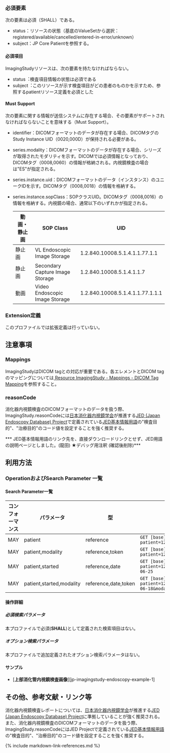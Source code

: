 
### 必須要素

次の要素は必須（SHALL）である。
- status：リソースの状態（基底のValueSetから選択：registered/available/cancelled/entered-in-error/unknown）
- subject：JP Core Patientを参照する。

#### 必須項目
ImagingStudyリソースは、次の要素を持たなければならない。
- status︓検査項目情報の状態は必須である
- subject︓このリソースが示す検査項目がどの患者のものかを示すため、参照するpatientリソース定義を必須とした

#### Must Support


次の要素に関する情報が送信システムに存在する場合、その要素がサポートされなければならないことを意味する（Must Support）。
- identifier：DICOMフォーマットのデータが存在する場合、DICOMタグのStudy Instance UID（0020,000D）が保持される必要がある。
- series.modality：DICOMフォーマットのデータが存在する場合、シリーズが取得されたモダリティを示す。DICOMでは必須情報となっており、DICOMタグ（0008,0060）の情報が格納される。内視鏡検査の場合は"ES"が指定される。
- series.instance.uid：DICOMフォーマットのデータ（インスタンス）のユニークIDを示す。DICOMタグ（0008,0018）の情報を格納する。
- series.instance.sopClass：SOPクラスUID。DICOMタグ（0008,0016）の情報を格納する。内視鏡の場合、通常以下のいずれかが指定される。
  

  |動画・静止画|SOP Class| UID |
  |---------|---------|-----|
  |静止画|VL Endoscopic Image Storage |1.2.840.10008.5.1.4.1.1.77.1.1 |
  |静止画|Secondary Capture Image Storage | 1.2.840.10008.5.1.4.1.1.7 |
  |動画|Video Endoscopic Image Storage | 1.2.840.10008.5.1.4.1.1.77.1.1.1 |

  <!-- 表形式で入れてみました
   - VL Endoscopic Image Storage：1.2.840.10008.5.1.4.1.1.77.1.1 (静止画)
   - Secondary Capture Image Storage：1.2.840.10008.5.1.4.1.1.7 (静止画)
   - Video Endoscopic Image Storage：1.2.840.10008.​5.​1.​4.​1.​1.77.1.​1.​1 (動画)
  -->
### Extension定義

このプロファイルでは拡張定義は行っていない。

## 注意事項

### Mappings

ImagingStudyはDICOM tagとの対応が重要である。各エレメントとDICOM tagのマッピングについては[ Resource ImagingStudy - Mappings - DICOM Tag Mapping](https://hl7.org/fhir/R4/imagingstudy-mappings.html#dicom)を参照すること。

### reasonCode
消化器内視鏡検査のDICOMフォーマットのデータを扱う際、ImagingStudy.reasonCodeには[日本消化器内視鏡学会](https://www.jges.net/)が推進する[JED (Japan Endoscopy Database) Project](https://jedproject.jges.net/)で定義されている[JED基本情報用語](https://jedproject.jges.net/about/terms-about/)の"検査目的"、"治療目的"のコード値を設定することを強く推奨する。

*** JED基本情報用語のリンク先を、直接ダウンロードリンクとせず、JED用語の説明ページとしました。(龍田) ★デバッグ用注釈 (確認後削除)***


## 利用方法

### OperationおよびSearch Parameter 一覧

#### Search Parameter一覧

| コンフォーマンス | パラメータ    | 型     | 例          |
| -------------| ----- | ------ | ----- |
| MAY | patient | reference | `GET [base]/ImagingStudy?patient=123` |
| MAY | patient,modality | reference,token | `GET [base]/ImagingStudy?patient=123&modality=ES` |
| MAY | patient,started | reference,date | `GET [base]/ImagingStudy?patient=123&started=eq2021-06-25` |
| MAY | patient,started,modality | reference,date,token | `GET [base]/ImagingStudy?patient=123&started=eq2021-06-18&modality=ES` |

#### 操作詳細

##### 必須検索パラメータ

本プロファイルで必須(**SHALL**)として定義された検索項目はない。

##### オプション検索パラメータ

本プロファイルで追加定義されたオプション検索パラメータはない。

#### サンプル

* [**上部消化管内視鏡検査画像**][jp-imagingstudy-endoscopy-example-1]

## その他、参考文献・リンク等

消化器内視鏡検査レポートについては、[日本消化器内視鏡学会](https://www.jges.net/)が推進する[JED (Japan Endoscopy Database) Project](https://jedproject.jges.net/)に準拠していることが強く推奨される。
また、消化器内視鏡検査のDICOMフォーマットのデータを扱う際、ImagingStudy.reasonCodeにはJED Projectで定義されている[JED基本情報用語](https://jedproject.jges.net/about/terms-about/)の"検査目的"、"治療目的"のコード値を設定することを強く推奨する。

{% include markdown-link-references.md %}

